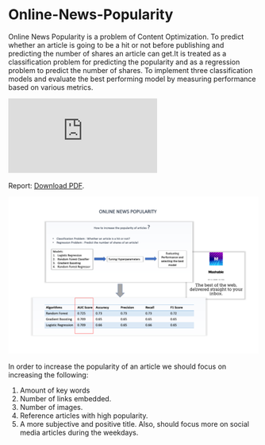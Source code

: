 # Online-News-Popularity

Online News Popularity is a problem of Content Optimization. To predict whether an article is going to be a hit or not before publishing and predicting the number of shares an article can get.It is treated as a classification problem for predicting the popularity and as a regression problem to predict the number of shares. To implement three classification models and evaluate the best performing model by measuring performance based on various metrics.

<object data="https://github.com/akshaybhala/MachineLearning/blob/main/Online%20News%20Popularity/Online_News_Popularity_Predcition_Report.pdf" type="application/pdf" width="700px" height="700px">
    <embed src="https://github.com/akshaybhala/MachineLearning/blob/main/Online%20News%20Popularity/Online_News_Popularity_Predcition_Report.pdf">
        <p>Report: <a href="https://github.com/akshaybhala/MachineLearning/blob/main/Online%20News%20Popularity/Online_News_Popularity_Predcition_Report.pdf">Download PDF</a>.</p>
    </embed>
</object>

![Picture2](https://github.com/akshaybhala/MachineLearning/blob/main/Online%20News%20Popularity/Picture2.png)

In order to increase the popularity of an article we should focus on increasing the following:
1.	Amount of key words 
2.	Number of links embedded.
3.	Number of images.
4.	Reference articles with high popularity.
5.	A more subjective and positive title. Also, should focus more on social media articles during the weekdays.

